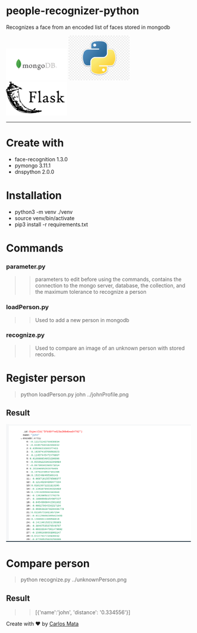 # people-recognizer-python
Recognizes a face from an encoded list of faces stored in mongodb
 
<img width="33%" src="https://raw.githubusercontent.com/carlosmata96/people-recognizer-python/main/img/mongodb.png">
<img width="33%" src="https://raw.githubusercontent.com/carlosmata96/people-recognizer-python/main/img/logo_python.jpg"> 
<img width="33%" src="https://raw.githubusercontent.com/carlosmata96/people-recognizer-python/main/img/flask_logo.png"> 

---

# Create with
* face-recognition 1.3.0
* pymongo 3.11.1
* dnspython 2.0.0

# Installation
* python3 -m venv ./venv
* source venv/bin/activate
* pip3 install -r requirements.txt

# Commands

### parameter.py
>> parameters to edit before using the commands, contains the connection to the mongo server, database, the collection, and the maximum tolerance to recognize a person

### loadPerson.py
>> Used to add a new person in mongodb

### recognize.py
>> Used to compare an image of an unknown person with stored records.

# Register person

> python loadPerson.py john ../johnProfile.png

## Result

<img  src="https://raw.githubusercontent.com/carlosmata96/people-recognizer-python/main/img/johnRegister.png">

# Compare person

> python recognize.py ../unknownPerson.png

## Result

>> [{'name':'john', 'distance': '0.334556'}]

Create with ❤️ by [Carlos Mata](https://github.com/carlosmata96)
